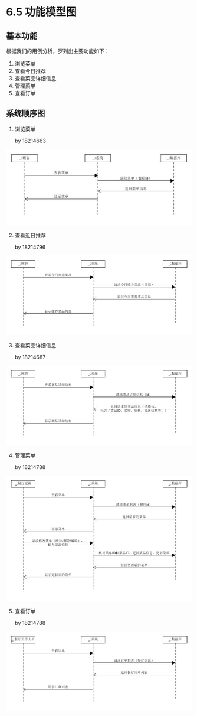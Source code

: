 # 6.5 功能模型图

## 基本功能
根据我们的用例分析，罗列出主要功能如下：
1. 浏览菜单
2. 查看今日推荐
3. 查看菜品详细信息
4. 管理菜单
5. 查看订单



## 系统顺序图
1. 浏览菜单

    by 18214663

![browsemenu](img/system_sequence_diagram/browsemenu.jpg)

2. 查看近日推荐

    by 18214796

![recommend](img/system_sequence_diagram/recommend.jpg)

3. 查看菜品详细信息

    by 18214687

![menudetails](img/system_sequence_diagram/menudetails.jpg)

4. 管理菜单

    by 18214788

![managemenu](img/system_sequence_diagram/managemenu.jpg)

5. 查看订单

    by 18214788

![browseorder](img/system_sequence_diagram/browseorder.jpg)